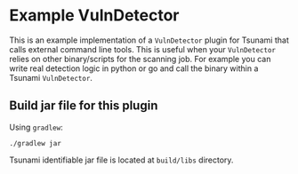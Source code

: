 # Example VulnDetector

This is an example implementation of a `VulnDetector` plugin for Tsunami that
calls external command line tools. This is useful when your `VulnDetector`
relies on other binary/scripts for the scanning job. For example you can write
real detection logic in python or go and call the binary within a Tsunami
`VulnDetector`.

## Build jar file for this plugin

Using `gradlew`:

```shell
./gradlew jar
```

Tsunami identifiable jar file is located at `build/libs` directory.
